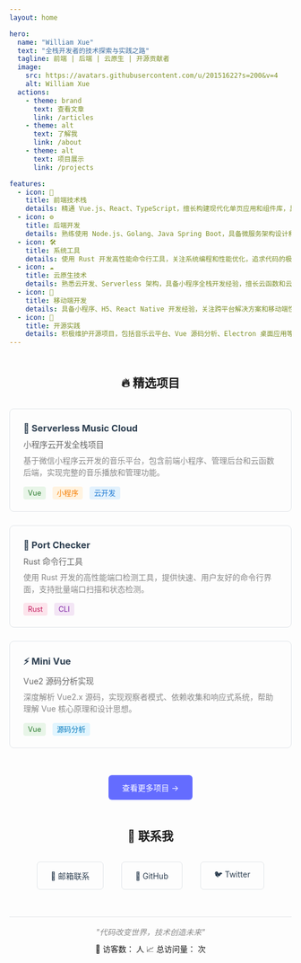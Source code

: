 ```yaml
---
layout: home

hero:
  name: "William Xue"
  text: "全栈开发者的技术探索与实践之路"
  tagline: 前端 | 后端 | 云原生 | 开源贡献者
  image:
    src: https://avatars.githubusercontent.com/u/20151622?s=200&v=4
    alt: William Xue
  actions:
    - theme: brand
      text: 查看文章
      link: /articles
    - theme: alt
      text: 了解我
      link: /about
    - theme: alt
      text: 项目展示
      link: /projects

features:
  - icon: 🚀
    title: 前端技术栈
    details: 精通 Vue.js、React、TypeScript，擅长构建现代化单页应用和组件库，具备丰富的前端工程化经验。
  - icon: ⚙️
    title: 后端开发
    details: 熟练使用 Node.js、Golang、Java Spring Boot，具备微服务架构设计和 RESTful API 开发经验。
  - icon: 🛠️
    title: 系统工具
    details: 使用 Rust 开发高性能命令行工具，关注系统编程和性能优化，追求代码的极致效率。
  - icon: ☁️
    title: 云原生技术
    details: 熟悉云开发、Serverless 架构，具备小程序全栈开发经验，擅长云函数和云数据库应用。
  - icon: 📱
    title: 移动端开发
    details: 具备小程序、H5、React Native 开发经验，关注跨平台解决方案和移动端性能优化。
  - icon: 🌟
    title: 开源实践
    details: 积极维护开源项目，包括音乐云平台、Vue 源码分析、Electron 桌面应用等多个领域。
---
```

<script src="https://busuanzi.ibruce.info/busuanzi/2.3/busuanzi.pure.mini.js"></script>
<div style="text-align: center; margin: 3rem 0;">
  <h2 style="margin-bottom: 1rem;">🔥 精选项目</h2>
  <div style="display: grid; grid-template-columns: repeat(auto-fit, minmax(320px, 1fr)); gap: 1.5rem; margin: 2rem 0;">
    <div style="border: 1px solid #e1e5e9; border-radius: 8px; padding: 1.5rem; text-align: left;">
      <h3 style="margin: 0 0 0.5rem 0; color: #2c3e50;">
        <a href="https://github.com/william-xue/serverless_music_cloud" style="text-decoration: none; color: inherit;">🎵 Serverless Music Cloud</a>
      </h3>
      <p style="color: #666; margin: 0.5rem 0; font-size: 0.9rem;">小程序云开发全栈项目</p>
      <p style="color: #888; margin: 0; line-height: 1.5;">基于微信小程序云开发的音乐平台，包含前端小程序、管理后台和云函数后端，实现完整的音乐播放和管理功能。</p>
      <div style="margin-top: 1rem;">
        <span style="background: #e8f5e8; color: #2e7d32; padding: 0.25rem 0.5rem; border-radius: 4px; font-size: 0.8rem; margin-right: 0.5rem;">Vue</span>
        <span style="background: #fff3e0; color: #f57c00; padding: 0.25rem 0.5rem; border-radius: 4px; font-size: 0.8rem; margin-right: 0.5rem;">小程序</span>
        <span style="background: #e3f2fd; color: #1976d2; padding: 0.25rem 0.5rem; border-radius: 4px; font-size: 0.8rem; margin-right: 0.5rem;">云开发</span>
      </div>
    </div>
    <div style="border: 1px solid #e1e5e9; border-radius: 8px; padding: 1.5rem; text-align: left;">
      <h3 style="margin: 0 0 0.5rem 0; color: #2c3e50;">
        <a href="https://github.com/william-xue/port-checker" style="text-decoration: none; color: inherit;">🔧 Port Checker</a>
      </h3>
      <p style="color: #666; margin: 0.5rem 0; font-size: 0.9rem;">Rust 命令行工具</p>
      <p style="color: #888; margin: 0; line-height: 1.5;">使用 Rust 开发的高性能端口检测工具，提供快速、用户友好的命令行界面，支持批量端口扫描和状态检测。</p>
      <div style="margin-top: 1rem;">
        <span style="background: #fce4ec; color: #c2185b; padding: 0.25rem 0.5rem; border-radius: 4px; font-size: 0.8rem; margin-right: 0.5rem;">Rust</span>
        <span style="background: #f3e5f5; color: #7b1fa2; padding: 0.25rem 0.5rem; border-radius: 4px; font-size: 0.8rem; margin-right: 0.5rem;">CLI</span>
      </div>
    </div>
    <div style="border: 1px solid #e1e5e9; border-radius: 8px; padding: 1.5rem; text-align: left;">
      <h3 style="margin: 0 0 0.5rem 0; color: #2c3e50;">
        <a href="https://github.com/william-xue/miniVue" style="text-decoration: none; color: inherit;">⚡ Mini Vue</a>
      </h3>
      <p style="color: #666; margin: 0.5rem 0; font-size: 0.9rem;">Vue2 源码分析实现</p>
      <p style="color: #888; margin: 0; line-height: 1.5;">深度解析 Vue2.x 源码，实现观察者模式、依赖收集和响应式系统，帮助理解 Vue 核心原理和设计思想。</p>
      <div style="margin-top: 1rem;">
        <span style="background: #e8f5e8; color: #2e7d32; padding: 0.25rem 0.5rem; border-radius: 4px; font-size: 0.8rem; margin-right: 0.5rem;">Vue</span>
        <span style="background: #e1f5fe; color: #0277bd; padding: 0.25rem 0.5rem; border-radius: 4px; font-size: 0.8rem; margin-right: 0.5rem;">源码分析</span>
      </div>
    </div>
  </div>
  <a href="/projects" style="display: inline-block; padding: 0.75rem 1.5rem; background: #646cff; color: white; text-decoration: none; border-radius: 6px; margin-top: 1rem;">查看更多项目 →</a>
</div>


<div style="text-align: center; margin: 3rem 0;">
  <h2 style="margin-bottom: 2rem;">🤝 联系我</h2>
  <div style="display: flex; justify-content: center; gap: 2rem; flex-wrap: wrap;">
    <a href="mailto:xueyuan99999@gmail.com" style="display: flex; align-items: center; gap: 0.5rem; padding: 0.75rem 1.5rem; border: 1px solid #e1e5e9; border-radius: 6px; text-decoration: none; color: #2c3e50; transition: all 0.3s;">
      📧 邮箱联系
    </a>
    <a href="https://github.com/william-xue" style="display: flex; align-items: center; gap: 0.5rem; padding: 0.75rem 1.5rem; border: 1px solid #e1e5e9; border-radius: 6px; text-decoration: none; color: #2c3e50; transition: all 0.3s;">
      🐙 GitHub
    </a>
    <a href="https://x.com/99999_yuan" style="display: flex; align-items: center; gap: 0.5rem; padding: 0.75rem 1.5rem; border: 1px solid #e1e5e9; border-radius: 6px; text-decoration: none; color: #2c3e50; transition: all 0.3s;">
      🐦 Twitter
    </a>
  </div>
</div>

<div style="text-align: center; margin: 3rem 0; padding: 1rem; border-top: 1px solid #e1e5e9;">
  <p style="color: #888; margin: 0; font-style: italic;">"代码改变世界，技术创造未来"</p>
  <footer style="text-align: center; margin-top: 10px;">
  <span id="busuanzi_container_site_uv">
    👀 访客数：<span id="busuanzi_value_site_uv"></span> 人
  </span>
  <span id="busuanzi_container_site_pv">
    📈 总访问量：<span id="busuanzi_value_site_pv"></span> 次
  </span>
</footer>
</div>
